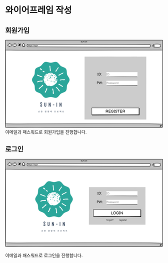 # 와이어프레임 작성

## 회원가입

![image](회원가입.png)
이메일과 패스워드로 회원가입을 진행합니다.

## 로그인

![image](로그인.png)

이메일과 패스워드로 로그인을 진행합니다.
